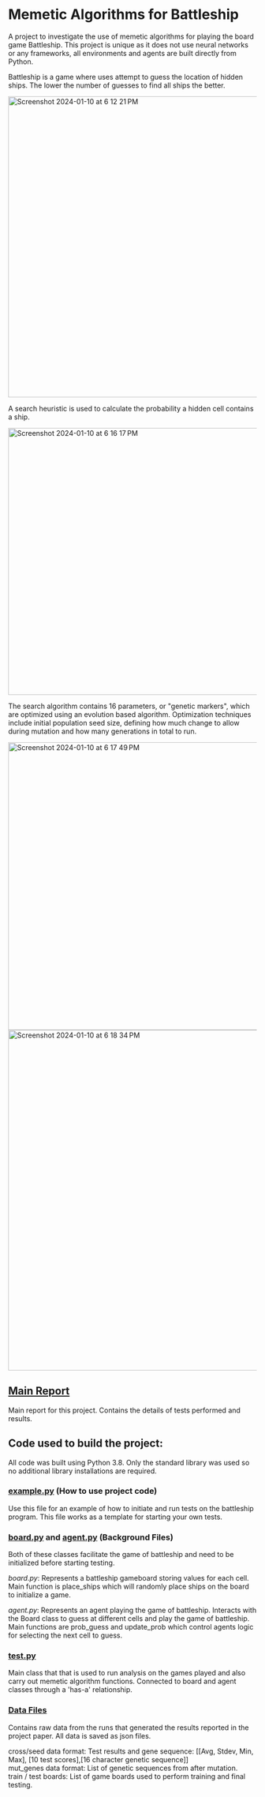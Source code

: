 # Memetic Algorithms for Battleship
A project to investigate the use of memetic algorithms for playing the board game Battleship. This project is unique as it does not use neural networks or any frameworks, all environments and agents are built directly from Python.

Battleship is a game where uses attempt to guess the location of hidden ships. The lower the number of guesses to find all ships the better.

<img width="610" alt="Screenshot 2024-01-10 at 6 12 21 PM" src="https://github.com/kdevoe/battleship/assets/31428365/16a7ab50-c905-4f9b-9a67-c8d291458623">

A search heuristic is used to calculate the probability a hidden cell contains a ship. 

<img width="541" alt="Screenshot 2024-01-10 at 6 16 17 PM" src="https://github.com/kdevoe/battleship/assets/31428365/970f4210-fdf5-46c7-8a5b-094caf69006b">

The search algorithm contains 16 parameters, or "genetic markers", which are optimized using an evolution based algorithm. Optimization techniques include initial population seed size, defining how much change to allow during mutation and how many generations in total to run.

<img width="583" alt="Screenshot 2024-01-10 at 6 17 49 PM" src="https://github.com/kdevoe/battleship/assets/31428365/4929685d-fbba-46d2-8eee-32c079715f64">

<img width="690" alt="Screenshot 2024-01-10 at 6 18 34 PM" src="https://github.com/kdevoe/battleship/assets/31428365/03989724-f383-4229-beb5-50d7b21fdb8a">


## [Main Report](/Memetic_Battleship_KD.pdf)

Main report for this project. Contains the details of tests performed and results.

## Code used to build the project:

All code was built using Python 3.8. Only the standard library was used so no 
additional library installations are required.

### [example.py](/example.py) (How to use project code)

Use this file for an example of how to initiate and run tests on the battleship program. This file works as a template 
for starting your own tests.

### [board.py](/board.py) and [agent.py](/agent.py) (Background Files)

Both of these classes facilitate the game of battleship and need to be initialized before starting testing.  

_board.py_: Represents a battleship gameboard storing values for each cell. Main function is place_ships which will 
randomly place ships on the board to initialize a game.

_agent.py_: Represents an agent playing the game of battleship. Interacts with the Board class to 
guess at different cells and play the game of battleship. Main functions are prob_guess and update_prob which control 
agents logic for selecting the next cell to guess.

### [test.py](/test.py)

Main class that that is used to run analysis on the games played and also carry out memetic algorithm functions. 
Connected to board and agent classes through a 'has-a' relationship.

### [Data Files](/Data)
Contains raw data from the runs that generated the results reported in the project paper. All data is saved as json 
files.    

cross/seed data format: Test results and gene sequence: [[Avg, Stdev, Min, Max], [10 test scores],[16 character genetic sequence]]  
mut_genes data format: List of genetic sequences from after mutation.  
train / test boards: List of game boards used to perform training and final testing.
